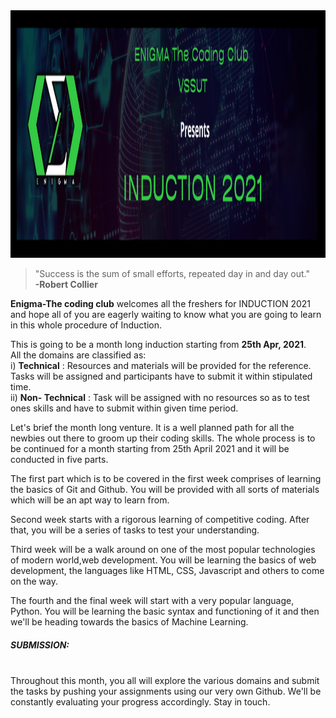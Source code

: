 <img src="induction banner.png" height="396px" width="1584px">

>"Success is the sum of small efforts, repeated day in and day out."<br> **-Robert Collier**

**Enigma-The coding club** welcomes all the freshers for INDUCTION 2021 and hope all of you are eagerly waiting to know what you are going to learn in this whole procedure of Induction.

This is going to be a month long induction starting from **25th Apr, 2021**. <br>All the domains are classified as: <br>
i) **Technical** : Resources and materials will be provided for the reference. Tasks will be assigned and participants have to submit it within stipulated time. <br>
ii) **Non- Technical** : Task will be assigned with no resources so as to test ones skills and have to submit within given time period. <br>

Let's brief the month long venture. It is a well planned path for all the newbies out there to groom up their coding skills. The whole process is to be continued for a month starting from 25th April 2021 and it will be conducted in five parts.

The first part which is to be covered in the first week comprises of learning the basics of Git and Github. You will be provided with all sorts of materials which will be an apt way to learn from.

Second week starts with a rigorous learning of competitive coding. After that, you will be a series of tasks to test your understanding.

Third week will be a walk around on one of the most popular technologies of modern world,web development. You will be learning the basics of web development, the languages like HTML, CSS, Javascript and others to come on the way.

The fourth and the final week will start with a very popular language, Python. You will be learning the basic syntax and functioning of it and then we'll be heading towards the basics of Machine Learning.

##### SUBMISSION: <br>
<br>
Throughout this month, you all will explore the various domains and submit the tasks by pushing your assignments using our very own Github. We'll be constantly evaluating your progress accordingly. Stay in touch.
